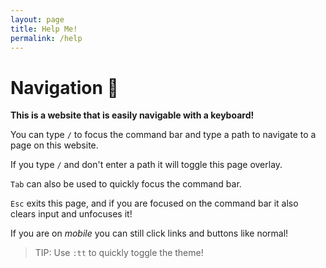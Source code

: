 ```yaml
---
layout: page
title: Help Me!
permalink: /help
---
```


# Navigation 🔎

**This is a website that is easily navigable with a keyboard!**

You can type `/` to focus the command bar and type a path to navigate to a page on this website. 

If you type `/` and don't enter a path it will toggle this page overlay.

`Tab` can also be used to quickly focus the command bar.

`Esc` exits this page, and if you are focused on the command bar it also clears input and unfocuses it!

If you are on *mobile* you can still click links and buttons like normal!

> TIP: Use `:tt` to quickly toggle the theme!
